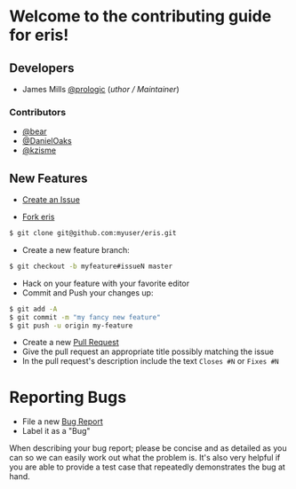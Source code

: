# Welcome to the contributing guide for eris!

## Developers

- James Mills [@prologic](https://github.com/prologic) (*uthor / Maintainer*)

### Contributors

- [@bear](https://github.com/bear)
- [@DanielOaks](https://github.com/DanielOaks)
- [@kzisme](https://github.com/kzisme)

## New Features

* [Create an Issue](https://github.com/prologic/eris/issues/new)

* [Fork eris](https://github.com/prologic/eris#fork-destination-box)

```bash
$ git clone git@github.com:myuser/eris.git
```

* Create a new feature branch:

```bash
$ git checkout -b myfeature#issueN master
```

* Hack on your feature with your favorite editor
* Commit and Push your changes up:

```bash
$ git add -A
$ git commit -m "my fancy new feature"
$ git push -u origin my-feature
```

* Create a new [Pull Request](https://github.com/prologic/eris/compare/)
* Give the pull request an appropriate title possibly matching the issue
* In the pull request's description include the text `Closes #N` or `Fixes #N`

# Reporting Bugs

* File a new [Bug Report](https://github.com/prologic/eris/issues/new)
* Label it as a "Bug"

When describing your bug report; please be concise and as detailed as you can
so we can easily work out what the problem is. It's also very helpful if you
are able to provide a test case that repeatedly demonstrates the bug at hand.
